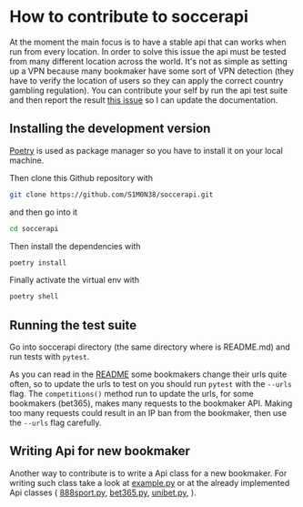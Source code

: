 # How to contribute to soccerapi

At the moment the main focus is to have a stable api that can works when run
from every location. In order to solve this issue the api must be tested from
many different location across the world. It's not as simple as setting up a
VPN because many bookmaker have some sort of VPN detection (they have to verify
the location of users so they can apply the correct country gambling
regulation). You can contribute your self by run the api test suite and then
report the result [this issue](https://github.com/S1M0N38/soccerapi/issues/17)
so I can update the documentation.

## Installing the development version

[Poetry](https://python-poetry.org/) is used as package manager so you
have to install it on your local machine.

Then clone this Github repository with

```bash
git clone https://github.com/S1M0N38/soccerapi.git
```

and then go into it

```bash
cd soccerapi
```

Then install the dependencies with

```bash
poetry install
```

Finally activate the virtual env with

```bash
poetry shell
```

## Running the test suite

Go into soccerapi directory (the same directory where is README.md) and run
tests with `pytest`.

As you can read in the
[README](https://github.com/S1M0N38/soccerapi/blob/master/README.md) some
bookmakers change their urls quite often, so to update the urls to test on
you should run `pytest` with the `--urls` flag. The `competitions()` method
run to update the urls, for some bookmakers (bet365), makes many requests to 
the bookmaker API. Making too many requests could result in an IP ban from
the bookmaker, then use the `--urls` flag carefully.

## Writing Api for new bookmaker

Another way to contribute is to write a Api class for a new bookmaker.
For writing such class take a look at
[example.py](https://github.com/S1M0N38/soccerapi/blob/master/soccerapi/api/example.py)
or at the already implemented Api classes (
[888sport.py](https://github.com/S1M0N38/soccerapi/blob/master/soccerapi/api/888sport.py),
[bet365.py](https://github.com/S1M0N38/soccerapi/blob/master/soccerapi/api/bet365.py),
[unibet.py](https://github.com/S1M0N38/soccerapi/blob/master/soccerapi/api/unibet.py),
).
